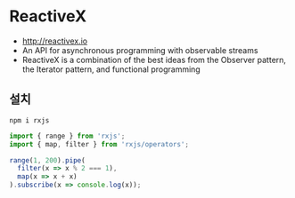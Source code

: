 # ReactiveX

- http://reactivex.io
- An API for asynchronous programming with observable streams
- ReactiveX is a combination of the best ideas from
the Observer pattern, the Iterator pattern, and functional programming

## 설치
```
npm i rxjs
```


```js
import { range } from 'rxjs';
import { map, filter } from 'rxjs/operators';

range(1, 200).pipe(
  filter(x => x % 2 === 1),
  map(x => x + x)
).subscribe(x => console.log(x));
```